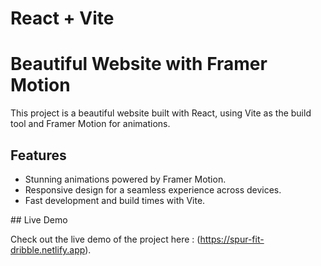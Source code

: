 # React + Vite
# Beautiful Website with Framer Motion

This project is a beautiful website built with React, using Vite as the build tool and Framer Motion for animations.

## Features

- Stunning animations powered by Framer Motion.
- Responsive design for a seamless experience across devices.
- Fast development and build times with Vite.

 ## Live Demo

Check out the live demo of the project here : (https://spur-fit-dribble.netlify.app).
